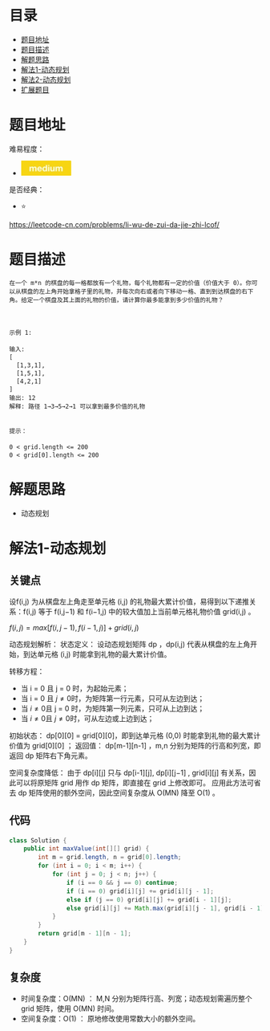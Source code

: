 # 目录
* [题目地址](#题目地址)
* [题目描述](#题目描述)
* [解题思路](#解题思路)
* [解法1-动态规划](#解法1-动态规划)
* [解法2-动态规划](#解法2-动态规划)
* [扩展题目](#扩展题目)



# 题目地址
难易程度：
- ![medium.jpg](../../.images/medium.jpg)

是否经典：
- ⭐️

https://leetcode-cn.com/problems/li-wu-de-zui-da-jie-zhi-lcof/

# 题目描述
```$xslt
在一个 m*n 的棋盘的每一格都放有一个礼物，每个礼物都有一定的价值（价值大于 0）。你可以从棋盘的左上角开始拿格子里的礼物，并每次向右或者向下移动一格、直到到达棋盘的右下角。给定一个棋盘及其上面的礼物的价值，请计算你最多能拿到多少价值的礼物？

 

示例 1:

输入: 
[
  [1,3,1],
  [1,5,1],
  [4,2,1]
]
输出: 12
解释: 路径 1→3→5→2→1 可以拿到最多价值的礼物
 

提示：

0 < grid.length <= 200
0 < grid[0].length <= 200
```


# 解题思路
- 动态规划


# 解法1-动态规划
## 关键点
设f(i,j) 为从棋盘左上角走至单元格 (i,j) 的礼物最大累计价值，易得到以下递推关系：f(i,j) 等于 f(i,j−1) 和 f(i−1,j) 中的较大值加上当前单元格礼物价值 grid(i,j) 。

$f(i,j)=max[f(i,j−1),f(i−1,j)]+grid(i,j)$

动态规划解析：
状态定义： 设动态规划矩阵 dp ，dp(i,j) 代表从棋盘的左上角开始，到达单元格 (i,j) 时能拿到礼物的最大累计价值。

转移方程：
- 当 i = 0 且 j = 0 时，为起始元素；
- 当 i = 0 且 $j \ne 0$时，为矩阵第一行元素，只可从左边到达；
- 当 $i \ne 0$且 j = 0 时，为矩阵第一列元素，只可从上边到达；
- 当 $i \ne 0$且 $j \ne 0$时，可从左边或上边到达；
 

初始状态： dp[0][0] = grid[0][0]，即到达单元格 (0,0) 时能拿到礼物的最大累计价值为 grid[0][0] ；
返回值： dp[m-1][n-1] ，m,n 分别为矩阵的行高和列宽，即返回 dp 矩阵右下角元素。

空间复杂度降低：
由于 dp[i][j] 只与 dp[i-1][j], dp[i][j−1] , grid[i][j] 有关系，因此可以将原矩阵 grid 用作 dp 矩阵，即直接在 grid 上修改即可。
应用此方法可省去 dp 矩阵使用的额外空间，因此空间复杂度从 O(MN) 降至 O(1) 。


## 代码
```Java
class Solution {
    public int maxValue(int[][] grid) {
        int m = grid.length, n = grid[0].length;
        for (int i = 0; i < m; i++) {
            for (int j = 0; j < n; j++) {
                if (i == 0 && j == 0) continue;
                if (i == 0) grid[i][j] += grid[i][j - 1];
                else if (j == 0) grid[i][j] += grid[i - 1][j];
                else grid[i][j] += Math.max(grid[i][j - 1], grid[i - 1][j]);
            }
        }
        return grid[m - 1][n - 1];
    }
}
```


## 复杂度
- 时间复杂度：O(MN) ： M,N 分别为矩阵行高、列宽；动态规划需遍历整个 grid 矩阵，使用 O(MN) 时间。
- 空间复杂度：O(1) ： 原地修改使用常数大小的额外空间。